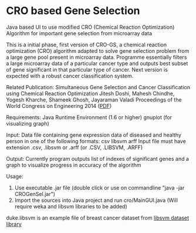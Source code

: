 # CRO based Gene Selection
Java based UI to use modified CRO (Chemical Reaction Optimization) Algorithm for important gene selection from microarray data

This is a initial phase, first version of CRO-GS, a chemical reaction optimization (CRO) algorithm adapted to solve gene selection problem from a large gene pool present in microarray data. Programme essentially filters a large microarray data of a particular cancer type and outputs best subset of gene significant in that particular type of cancer. Next version is expected with a robust cancer classification system.

Related Publication:
  Simultaneous Gene Selection and Cancer Classification using Chemical Reaction Optimization
  Jitesh Doshi, Mahesh Chindhe, Yogesh Kharche, Shameek Ghosh, Jayaraman Valadi Proceedings of the World Congress on
  Engineering 2014 ([PDF](http://www.iaeng.org/publication/WCE2014/WCE2014_pp219-223.pdf))

Requirements: Java Runtime Environment (1.6 or higher)
              gnuplot (for visualizing graph)

Input:
Data file containing gene expression data of diseased and healthy person in one of the following formats: csv libsvm arff Input file must have extension .csv, .libsvm or .arff (or .CSV, .LIBSVM, .ARFF)

Output:
Currently program outputs list of indexes of significant genes and a graph to visualize progress in accuracy of the algorithm

Usage:

  1. Use executable .jar file (double click or use on commandline "java -jar CROGenSel.jar")
  2. Import the sources into Java project and run cro/MainGUI.java (Will require weka and libsvm libraries to be added)

  duke.libsvm is an example file of breast cancer dataset from [libsvm dataset library](http://www.csie.ntu.edu.tw/~cjlin/libsvmtools/datasets/binary.html)
